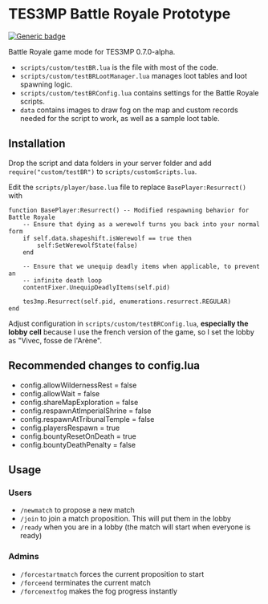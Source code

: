 # TES3MP Battle Royale Prototype

[![Generic badge](https://img.shields.io/badge/code%20style-spaghetti-orange.svg)](https://img.devrant.com/devrant/rant/r_172856_HvF2J.jpg)

Battle Royale game mode for TES3MP 0.7.0-alpha.

- `scripts/custom/testBR.lua` is the file with most of the code.
- `scripts/custom/testBRLootManager.lua` manages loot tables and loot spawning logic.
- `scripts/custom/testBRConfig.lua` contains settings for the Battle Royale scripts.
- `data` contains images to draw fog on the map and custom records needed for the script to work, as well as a sample loot table.

## Installation
Drop the script and data folders in your server folder and add `require("custom/testBR")` to `scripts/customScripts.lua`.

Edit the `scripts/player/base.lua` file to replace `BasePlayer:Resurrect()` with
```
function BasePlayer:Resurrect() -- Modified respawning behavior for Battle Royale
	-- Ensure that dying as a werewolf turns you back into your normal form
	if self.data.shapeshift.isWerewolf == true then
		self:SetWerewolfState(false)
	end

	-- Ensure that we unequip deadly items when applicable, to prevent an
	-- infinite death loop
	contentFixer.UnequipDeadlyItems(self.pid)

	tes3mp.Resurrect(self.pid, enumerations.resurrect.REGULAR)
end
```
Adjust configuration in `scripts/custom/testBRConfig.lua`, **especially the lobby cell** because I use the french version of the game, so I set the lobby as "Vivec, fosse de l'Arène".

## Recommended changes to config.lua
- config.allowWildernessRest = false
- config.allowWait = false
- config.shareMapExploration = false
- config.respawnAtImperialShrine = false
- config.respawnAtTribunalTemple = false
- config.playersRespawn = true
- config.bountyResetOnDeath = true
- config.bountyDeathPenalty = false

## Usage
### Users
- `/newmatch` to propose a new match
- `/join` to join a match proposition. This will put them in the lobby
- `/ready` when you are in a lobby (the match will start when everyone is ready)
### Admins
- `/forcestartmatch` forces the current proposition to start
- `/forceend` terminates the current match
- `/forcenextfog` makes the fog progress instantly
